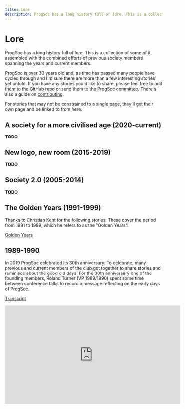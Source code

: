 ```yaml
---
title: Lore
description: ProgSoc has a long history full of lore. This is a collection of some of it, try not to get lost.
---
```


# Lore

ProgSoc has a long history full of lore. This is a collection of some of it, assembled with the combined efforts of previous society members spanning the years and current members.

ProgSoc is over 30 years old and, as time has passed many people have cycled through and I'm sure there are more than a few interesting stories yet untold. If you have any stories you'd like to share, please feel free to add them to the [GitHub repo](https://github.com/progsoc/docs) or send them to the [ProgSoc committee](mailto:progsoc@activateuts.com.au). There's also a guide on [contributing](../contributing.md).

For stories that may not be constrained to a single page, they'll get their own page and be linked to from here.

## A society for a more civilised age (2020-current)

**TODO**

## New logo, new room (2015-2019)

**TODO**

## Society 2.0 (2005-2014)

**TODO**

## The Golden Years (1991-1999)

Thanks to Christian Kent for the following stories. These cover the period from 1991 to 1999, which he refers to as the "Golden Years". 

[Golden Years](./golden-years.md)

## 1989-1990

In 2019 ProgSoc celebrated its 30th anniversary. To celebrate, many previous and current members of the club got together to share stories and reminisce about the good old days. For the 30th anniversary one of the founding members, Roland Turner (VP 1989/1990) spent some time between conference talks to record a message reflecting on the early days of ProgSoc.

[Transcript](./30th-anniversary.md)

<iframe width="560" height="315" src="https://www.youtube-nocookie.com/embed/QLxRQWSzQ0I?si=FoxhZvUU2HNfkrad" title="YouTube video player" frameborder="0" allow="accelerometer; autoplay; clipboard-write; encrypted-media; gyroscope; picture-in-picture; web-share" allowfullscreen></iframe>